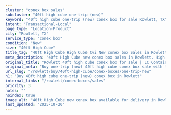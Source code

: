 ```yaml
---
cluster: "conex box sales"
subcluster: "40ft high cube one-trip (new)"
keyword: "40ft high cube one-trip (new) conex box for sale Rowlett, TX"
intent: "Transactional-Local"
page_type: "Location-Product"
city: "Rowlett, TX"
service_type: "conex box"
condition: "New"
size: "40ft High Cube"
title_tag: "40ft High Cube High Cube Cvi New conex box Sales in Rowlett | LC Container"
meta_description: "40ft High Cube new conex box sales in Rowlett. High cube containers with extra height. Fast delivery, competitive pricing. Serving conex boxes area. Quote ID: GB4. Call (214) 524-4168 for your free quote today."
original_title: "Rowlett 40ft high cube conex box for sale | LC Container"
original_meta: "Buy one-trip (new) 40ft high cube conex box sale with local delivery in Rowlett, TX. LC Container — local Since 2003. Request a fast quote today."
url_slug: "/rowlett/buy/40ft-high-cube/conex-boxes/one-trip-new"
h1: "Buy 40ft high cube one-trip (new) conex box in Rowlett"
internal_links: "/rowlett/conex-boxes/sales"
priority: 3
notes: ""
noindex: true
image_alt: "40ft High Cube new conex box available for delivery in Rowlett"
last_updated: "2025-10-20"
---
```


<!-- TODO: Add unique city/inventory copy, images, and internal links here. -->
